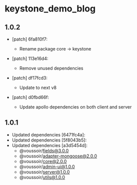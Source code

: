 # keystone_demo_blog

## 1.0.2
- [patch] 6fa810f7:

  - Rename package core -> keystone

- [patch] 113e16d4:

  - Remove unused dependencies

- [patch] df17fcd3:

  - Update to next v8

- [patch] d0fbd66f:

  - Update apollo dependencies on both client and server

## 1.0.1

- Updated dependencies [6471fc4a]:
- Updated dependencies [5f8043b5]:
- Updated dependencies [a3d5454d]:
  - @voussoir/fields@3.0.0
  - @voussoir/adapter-mongoose@2.0.0
  - @voussoir/core@2.0.0
  - @voussoir/admin-ui@1.0.0
  - @voussoir/server@1.0.0
  - @voussoir/utils@1.0.0
